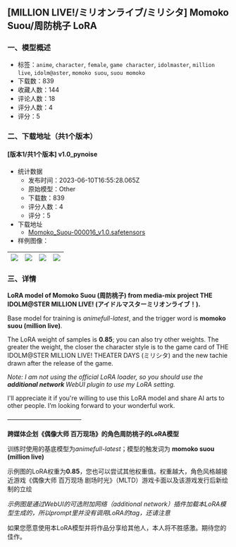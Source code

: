 ## [MILLION LIVE!/ミリオンライブ/ミリシタ] Momoko Suou/周防桃子 LoRA
### 一、模型概述

- 标签：`anime`, `character`, `female`, `game character`, `idolmaster`, `million live`, `idolm@aster`, `momoko suou`, `suou momoko`
- 下载数：839
- 收藏人数：144
- 评论人数：18
- 评分人数：4
- 评分：5

### 二、下载地址（共1个版本）

#### [版本1/共1个版本] v1.0_pynoise

- 统计数据
  - 发布时间：2023-06-10T16:55:28.065Z
  - 原始模型：Other
  - 下载数：839
  - 评分人数：4
  - 评分：5
- 下载地址
  - [Momoko_Suou-000016_v1.0.safetensors](https://civitai.com/api/download/models/88908)
- 样例图像：

| <img src="https://image.civitai.com/xG1nkqKTMzGDvpLrqFT7WA/98efab52-b490-46e4-b53b-7ca86131e2a6/width=450/1035388.jpeg" /> | <img src="https://image.civitai.com/xG1nkqKTMzGDvpLrqFT7WA/55c18ab8-2bda-4dfe-a1b1-5bfffc3296af/width=450/1031685.jpeg" /> | <img src="https://image.civitai.com/xG1nkqKTMzGDvpLrqFT7WA/88c7a83e-a810-4045-908b-05849fa139e5/width=450/1035531.jpeg" /> | <img src="https://image.civitai.com/xG1nkqKTMzGDvpLrqFT7WA/fefade48-333e-456b-9183-99bdd67c0612/width=450/1031689.jpeg" /> |
| ---- | ---- | ---- | ---- |


### 三、详情
<p><strong>LoRA model of Momoko Suou (周防桃子) from media-mix project THE IDOLM@STER MILLION LIVE! (アイドルマスターミリオンライブ！).</strong></p><p>Base model for training is <em>animefull-latest</em>, and the trigger word is <strong>momoko suou (million live)</strong>.</p><p>The LoRA weight of samples is <strong>0.85</strong>; you can also try other weights. The greater the weight, the closer the character style is to the game card of THE IDOLM@STER MILLION LIVE! THEATER DAYS (ミリシタ) and the new tachie drawn after the release of the game.</p><p><em>Note: I am not using the official LoRA loader, so you should use the</em><strong><em> additional network </em></strong><em>WebUI plugin to use my LoRA setting.</em></p><p>I'll appreciate it if you're willing to use this LoRA model and share AI arts to other people. I’m looking forward to your wonderful work.</p><p>————————————</p><p><strong>跨媒体企划《偶像大师 百万现场》的角色周防桃子的LoRA模型</strong></p><p>训练时使用的基底模型为<em>animefull-latest</em>；模型的触发词为 <strong>momoko suou (million live)</strong></p><p>示例图的LoRA权重为<strong>0.85</strong>，您也可以尝试其他权重值。权重越大，角色风格越接近游戏《偶像大师 百万现场 剧场时光》（MLTD）游戏卡面以及该游戏发行后新绘制的立绘</p><p><em>示例图是通过WebUI的可选附加网络（additional network）插件加载本LoRA模型生成的，所以prompt里并没有调用LoRA的tag，还请注意</em></p><p>如果您愿意使用本LoRA模型并将作品分享给其他人，本人将不胜感激。期待您的佳作。</p>